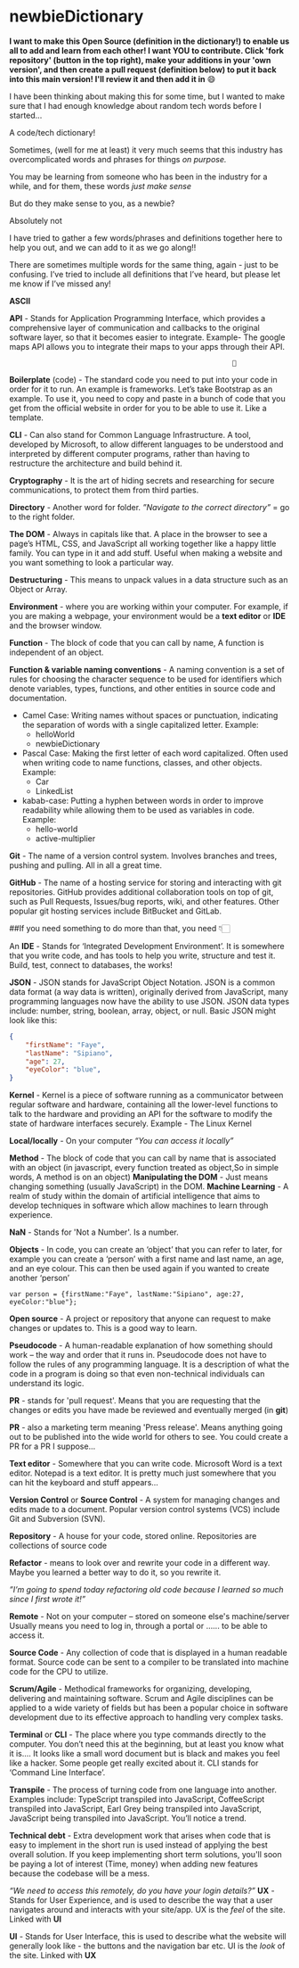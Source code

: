 # newbieDictionary
**I want to make this Open Source (definition in the dictionary!) to enable us all to add and learn from each other!
I want YOU to contribute. Click 'fork repository' (button in the top right), make your additions in your 'own version', and then create a pull request (definition below) to put it back into this main version! I'll review it and then add it in** 😄


I have been thinking about making this for some time, but I wanted to make sure that I had enough knowledge about random tech words before I started... 

 

A code/tech dictionary! 

 

Sometimes, (well for me at least) it very much seems that this industry has overcomplicated words and phrases for things _on purpose._ 

You may be learning from someone who has been in the industry for a while, and for them, these words _just make sense_ 

But do they make sense to you, as a newbie? 

Absolutely not 

I have tried to gather a few words/phrases and definitions together here to help you out, and we can add to it as we go along!! 

There are sometimes multiple words for the same thing, again - just to be confusing. I’ve tried to include all definitions that I’ve heard, but please let me know if I’ve missed any!



**ASCII** 



**API** - Stands for Application Programming Interface, which provides a comprehensive layer of communication and callbacks to the original software layer, so that it becomes easier to integrate. Example- The google maps API allows you to integrate their maps to your apps through their API.

                                                            📖
**Boilerplate** (code) - The standard code you need to put into your code in order for it to run. An example is frameworks. Let’s take Bootstrap as an example. To use it, you need to copy and paste in a bunch of code that you get from the official website in order for you to be able to use it. Like a template.

**CLI** - Can also stand for Common Language Infrastructure. A tool, developed by Microsoft, to allow different languages to be understood and interpreted by different computer programs, rather than having to restructure the architecture and build behind it. 

**Cryptography** - It is the art of hiding secrets and researching for secure communications, to protect them from third parties.

**Directory** - Another word for folder. 
_”Navigate to the correct directory”_ = go to the right folder.  

 
**The DOM** - Always in capitals like that. A place in the browser to see a page’s HTML, CSS, and JavaScript all working together like a happy little family. You can type in it and add stuff. Useful when making a website and you want something to look a particular way. 

**Destructuring** - This means to unpack values in a data structure such as an Object or Array.  

**Environment** - where you are working within your computer. For example, if you are making a webpage, your environment would be a **text editor** or **IDE** and the browser window. 

**Function** -  The block of code that you can call by name, A function is independent of an object.

**Function & variable naming conventions** - A naming convention is a set of rules for choosing the character sequence to be used for identifiers which denote variables, types, functions, and other entities in source code and documentation.
 - Camel Case: Writing names without spaces or punctuation, indicating the separation of words with a single capitalized letter.
    Example:
     - helloWorld
     - newbieDictionary
 - Pascal Case: Making the first letter of each word capitalized. Often used when writing code to name functions, classes, and other objects.
    Example:
     - Car
     - LinkedList
 - kabab-case: Putting a hyphen between words in order to improve readability while allowing them to be used as variables in code.
    Example:
     - hello-world
     - active-multiplier

**Git** - The name of a version control system. Involves branches and trees, pushing and pulling. All in all a great time. 

**GitHub** - The name of a hosting service for storing and interacting with git repositories. GitHub provides additional collaboration tools on top of git, such as Pull Requests, Issues/bug reports, wiki, and other features. Other popular git hosting services include BitBucket and GitLab.



 ##If you need something to do more than that, you need 👇🏻 

An **IDE** - Stands for ‘Integrated Development Environment’. It is somewhere that you write code, and has tools to help you write, structure and test it. Build, test, connect to databases, the works! 

**JSON** - JSON stands for JavaScript Object Notation. JSON is a common data format (a way data is written), originally derived from JavaScript, many programming languages now have the ability to use JSON. JSON data types include: number, string, boolean, array, object, or null. Basic JSON might look like this:  

```json
{ 
    "firstName": "Faye", 
    "lastName": "Sipiano", 
    "age": 27, 
    "eyeColor": "blue", 
}
```

**Kernel** - Kernel is a piece of software running as a communicator between regular software and hardware, containing all the lower-level functions to talk to the hardware and providing an API for the software to modify the state of hardware interfaces securely. Example - The Linux Kernel

**Local/locally** - On your computer 
_“You can access it locally”_ 

**Method** -  The block of code that you can call by name that is associated with an object (in javascript, every function treated as object,So in simple words, A method is on an object)
**Manipulating the DOM** - Just means changing something (usually JavaScript) in the DOM. 
**Machine Learning** - A realm of study within the domain of artificial intelligence that aims to develop techniques in software which allow machines to learn through experience. 

**NaN** - Stands for 'Not a Number'. Is a number.

**Objects** - In code, you can create an ‘object’ that you can refer to later, for example you can create a ‘person’ with a first name and last name, an age, and an eye colour. This can then be used again if you wanted to create another ‘person’ 

``var person = {firstName:"Faye", lastName:"Sipiano", age:27, eyeColor:"blue"};`` 

**Open source** - A project or repository that anyone can request to make changes or updates to. This is a good way to learn. 
 
 **Pseudocode** - A human-readable explanation of how something should work – the way and order that it runs in. Pseudocode does not have to follow the rules of any programming language. It is a description of what the code in a program is doing so that even non-technical individuals can understand its logic. 

**PR** - stands for 'pull request'. Means that you are requesting that the changes or edits you have made be reviewed and eventually merged (in **git**)

**PR** - also a marketing term meaning 'Press release'. Means anything going out to be published into the wide world for others to see. You could create a PR for a PR I suppose...

**Text editor** - Somewhere that you can write code. Microsoft Word is a text editor. Notepad is a text editor. It is pretty much just somewhere that you can hit the keyboard and stuff appears... 

**Version Control** or **Source Control** - A system for managing changes and edits made to a document. Popular version control systems (VCS) include Git and Subversion (SVN).

**Repository** - A house for your code, stored online. Repositories are collections of source code 

**Refactor** - means to look over and rewrite your code in a different way. Maybe you learned a better way to do it, so you rewrite it. 

_”I’m going to spend today refactoring old code because I learned so much since I first wrote it!”_ 

**Remote** - Not on your computer – stored on someone else's machine/server Usually means you need to log in, through a portal or …... to be able to access it. 


  
**Source Code** - Any collection of code that is displayed in a human readable format. Source code can be sent to a compiler to be translated into machine code for the CPU to utilize. 

**Scrum/Agile** - Methodical frameworks for organizing, developing, delivering and maintaining software. Scrum and Agile disciplines can be applied to a wide variety of fields but has been a popular choice in software development due to its effective approach to handling very complex tasks. 

**Terminal** or **CLI** - The place where you type commands directly to the computer. You don’t need this at the beginning, but at least you know what it is.... It looks like a small word document but is black and makes you feel like a hacker. Some people get really excited about it. CLI stands for ‘Command Line Interface’. 

**Transpile** - The process of turning code from one language into another. Examples include: TypeScript transpiled into JavaScript, CoffeeScript transpiled into JavaScript, Earl Grey being transpiled into JavaScript, JavaScript being transpiled into JavaScript. You’ll notice a trend. 

**Technical debt** - Extra development work that arises when code that is easy to implement in the short run is used instead of applying the best overall solution. If you keep implementing short term solutions, you'll soon be paying a lot of interest (Time, money) when adding new features because the codebase will be a mess.

_“We need to access this remotely, do you have your login details?”_ 
 **UX** - Stands for User Experience, and is used to describe the way that a user navigates around and interacts with your site/app. UX is the _feel_ of the site. Linked with **UI**
 
 **UI** - Stands for User Interface, this is used to describe what the website will generally look like - the buttons and the navigation  bar etc. UI is the _look_ of the site. Linked with **UX**
